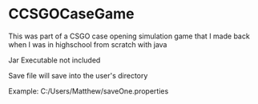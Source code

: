 # CCSGOCaseGame
This was part of a CSGO case opening simulation game that I made back when I was in highschool from scratch with java

Jar Executable not included

Save file will save into the user's directory

  Example: C:/Users/Matthew/saveOne.properties
